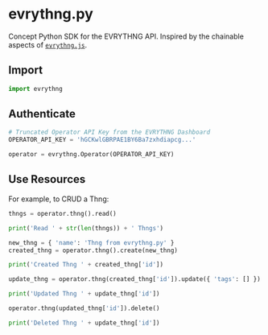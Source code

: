 # evrythng.py
Concept Python SDK for the EVRYTHNG API. Inspired by the chainable aspects of [`evrythng.js`](https://github.com/evrythng/evrythng.js/).


## Import

```python
import evrythng
```


## Authenticate

```python
# Truncated Operator API Key from the EVRYTHNG Dashboard
OPERATOR_API_KEY = 'hGCKwlGBRPAE1BY6Ba7zxhdiapcg...'

operator = evrythng.Operator(OPERATOR_API_KEY)
```


## Use Resources

For example, to CRUD a Thng:

```python
thngs = operator.thng().read()

print('Read ' + str(len(thngs)) + ' Thngs')
```

```python
new_thng = { 'name': 'Thng from evrythng.py' }
created_thng = operator.thng().create(new_thng)

print('Created Thng ' + created_thng['id'])
```

```python
update_thng = operator.thng(created_thng['id']).update({ 'tags': [] })

print('Updated Thng ' + update_thng['id'])
```

```python
operator.thng(updated_thng['id']).delete()

print('Deleted Thng ' + update_thng['id'])
```
